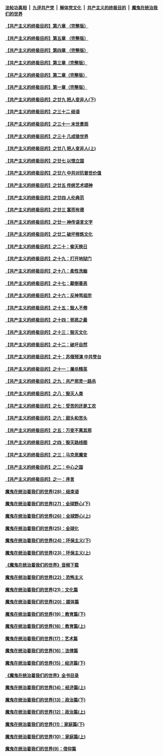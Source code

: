 ####  [法轮功真相](../../../../basic/blob/master/README.md?t=05161331) &nbsp;|&nbsp; [九评共产党](../../../../9ping.md/blob/master/README.md?t=05161331) &nbsp;|&nbsp; [解体党文化](../../../../jtdwh.md/blob/master/README.md?t=05161331)  &nbsp;|&nbsp; [共产主义的终极目的](../../../../gczydzjmd.md/blob/master/README.md?t=05161331) &nbsp;|&nbsp; [魔鬼在统治我们的世界](../../../../mgztzwmdsj.md/blob/master/README.md?t=05161331) 

#### [【共产主义的终极目的】第六章 （完整版）](../pages/nsc422/n11428913.md?t=05161331) 

#### [【共产主义的终极目的】第五章 （完整版）](../pages/nsc422/n11428912.md?t=05161331) 

#### [【共产主义的终极目的】第四章 （完整版）](../pages/nsc422/n11428907.md?t=05161331) 

#### [【共产主义的终极目的】第三章（完整版）](../pages/nsc422/n11428848.md?t=05161331) 

#### [【共产主义的终极目的】第二章（完整版）](../pages/nsc422/n11428831.md?t=05161331) 

#### [【共产主义的终极目的】第一章（完整版）](../pages/nsc422/n11417651.md?t=05161331) 

#### [【共产主义的终极目的】之廿九 把人变非人(下)](../pages/nsc422/n11344140.md?t=05161331) 

#### [【共产主义的终极目的】之三十二 结语](../pages/nsc422/n11360535.md?t=05161331) 

#### [【共产主义的终极目的】之三十一 末世景观](../pages/nsc422/n11351129.md?t=05161331) 

#### [【共产主义的终极目的】之三十 几成狼世界](../pages/nsc422/n11348280.md?t=05161331) 

#### [【共产主义的终极目的】之廿八 把人变非人(上)](../pages/nsc422/n11340492.md?t=05161331) 

#### [【共产主义的终极目的】之廿七 以恨立国](../pages/nsc422/n11336944.md?t=05161331) 

#### [【共产主义的终极目的】之廿六 中共对抗普世价值](../pages/nsc422/n11324785.md?t=05161331) 

#### [【共产主义的终极目的】之廿五 传统艺术颂神](../pages/nsc422/n11296396.md?t=05161331) 

#### [【共产主义的终极目的】之廿四 人伦典范](../pages/nsc422/n11296397.md?t=05161331) 

#### [【共产主义的终极目的】之廿三 富而有德](../pages/nsc422/n11283598.md?t=05161331) 

#### [【共产主义的终极目的】之廿一 神传语言文字](../pages/nsc422/n11263265.md?t=05161331) 

#### [【共产主义的终极目的】之廿二 破坏修炼文化](../pages/nsc422/n11245728.md?t=05161331) 

#### [【共产主义的终极目的】之二十：偷天换日](../pages/nsc422/n11238846.md?t=05161331) 

#### [【共产主义的终极目的】之十九：打开地狱门](../pages/nsc422/n11206376.md?t=05161331) 

#### [【共产主义的终极目的】之十八：柔性洗脑](../pages/nsc422/n11199994.md?t=05161331) 

#### [【共产主义的终极目的】之十七：颠倒善恶](../pages/nsc422/n11179782.md?t=05161331) 

#### [【共产主义的终极目的】之十六：反神骂祖宗](../pages/nsc422/n11166798.md?t=05161331) 

#### [【共产主义的终极目的】之十五：毁人不倦](../pages/nsc422/n11166792.md?t=05161331) 

#### [【共产主义的终极目的】之十四：邪恶之最](../pages/nsc422/n11150249.md?t=05161331) 

#### [【共产主义的终极目的】之十三：毁灭文化](../pages/nsc422/n11135227.md?t=05161331) 

#### [【共产主义的终极目的】之十二：破坏自然](../pages/nsc422/n11135214.md?t=05161331) 

#### [【共产主义的终极目的】之十：苏俄预演 中共登台](../pages/nsc422/n11118424.md?t=05161331) 

#### [【共产主义的终极目的】之十一：屠杀精英](../pages/nsc422/n11118442.md?t=05161331) 

#### [【共产主义的终极目的】之九：共产邪灵一路杀](../pages/nsc422/n11114139.md?t=05161331) 

#### [【共产主义的终极目的】之八：毁灭人类](../pages/nsc422/n11108503.md?t=05161331) 

#### [【共产主义的终极目的】之七：受苦的还是工农](../pages/nsc422/n11101809.md?t=05161331) 

#### [【共产主义的终极目的】之六：甜头和苦头](../pages/nsc422/n11096971.md?t=05161331) 

#### [【共产主义的终极目的】之五：万变不离其邪](../pages/nsc422/n11091285.md?t=05161331) 

#### [【共产主义的终极目的】之四：毁灭路线图](../pages/nsc422/n11086284.md?t=05161331) 

#### [【共产主义的终极目的】之三：马克思魔变](../pages/nsc422/n11061941.md?t=05161331) 

#### [【共产主义的终极目的】之二：中心之国](../pages/nsc422/n11047728.md?t=05161331) 

#### [【共产主义的终极目的】之一：序言](../pages/nsc422/n11086077.md?t=05161331) 

#### [魔鬼在统治着我们的世界(28)：结束语](../pages/nsc422/n10936246.md?t=05161331) 

#### [魔鬼在统治着我们的世界(27)：全球野心(下)](../pages/nsc422/n10928319.md?t=05161331) 

#### [魔鬼在统治着我们的世界(26)：全球野心(上)](../pages/nsc422/n10900318.md?t=05161331) 

#### [魔鬼在统治着我们的世界(25)：全球化](../pages/nsc422/n10788205.md?t=05161331) 

#### [魔鬼在统治着我们的世界(24)：环保主义(下)](../pages/nsc422/n10695307.md?t=05161331) 

#### [魔鬼在统治着我们的世界(23)：环保主义(上)](../pages/nsc422/n10688613.md?t=05161331) 

#### [《魔鬼在统治着我们的世界》音频下载](../pages/nsc422/n10635553.md?t=05161331) 

#### [魔鬼在统治着我们的世界(22)：恐怖主义](../pages/nsc422/n10614727.md?t=05161331) 

#### [魔鬼在统治着我们的世界(21)：文化篇](../pages/nsc422/n10597706.md?t=05161331) 

#### [魔鬼在统治着我们的世界(20)：媒体篇](../pages/nsc422/n10586579.md?t=05161331) 

#### [魔鬼在统治着我们的世界(19)：教育篇(下)](../pages/nsc422/n10564808.md?t=05161331) 

#### [魔鬼在统治着我们的世界(18)：教育篇(上)](../pages/nsc422/n10526970.md?t=05161331) 

#### [魔鬼在统治着我们的世界(17)：艺术篇](../pages/nsc422/n10499093.md?t=05161331) 

#### [魔鬼在统治着我们的世界(16)：法律篇](../pages/nsc422/n10485969.md?t=05161331) 

#### [魔鬼在统治着我们的世界(15)：经济篇(下)](../pages/nsc422/n10469975.md?t=05161331) 

#### [《魔鬼在统治着我们的世界》全书目录](../pages/nsc422/n10464261.md?t=05161331) 

#### [魔鬼在统治着我们的世界(14)：经济篇(上)](../pages/nsc422/n10457370.md?t=05161331) 

#### [魔鬼在统治着我们的世界(13)：政治篇(下)](../pages/nsc422/n10448270.md?t=05161331) 

#### [魔鬼在统治着我们的世界(12)：政治篇(上)](../pages/nsc422/n10444576.md?t=05161331) 

#### [魔鬼在统治着我们的世界(11)：家庭篇(下)](../pages/nsc422/n10440961.md?t=05161331) 

#### [魔鬼在统治着我们的世界(10)：家庭篇(上)](../pages/nsc422/n10435448.md?t=05161331) 

#### [魔鬼在统治着我们的世界(9)：信仰篇](../pages/nsc422/n10432159.md?t=05161331) 

